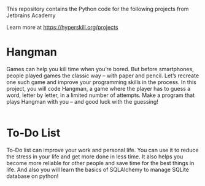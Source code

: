 This repository contains the Python code for the following projects from Jetbrains Academy

Learn more at <a href="https://hyperskill.org/projects?track_id=2">https://hyperskill.org/projects</a>

# Hangman

  Games can help you kill time when you’re bored. But before smartphones, people
  played games the classic way – with paper and pencil. Let’s recreate one such game
  and improve your programming skills in the process. In this project, you will code
  Hangman, a game where the player has to guess a word, letter by letter, in a limited
  number of attempts. Make a program that plays Hangman with you – and good luck with
  the guessing!<br/><br/>

# To-Do List

To-Do list can improve your work and personal life. You can use it to reduce the stress in your life and get more done in less time. It also helps you become more reliable for other people and save time for the best things in life. And also you will learn the basics of SQLAlchemy to manage SQLite database on python!
